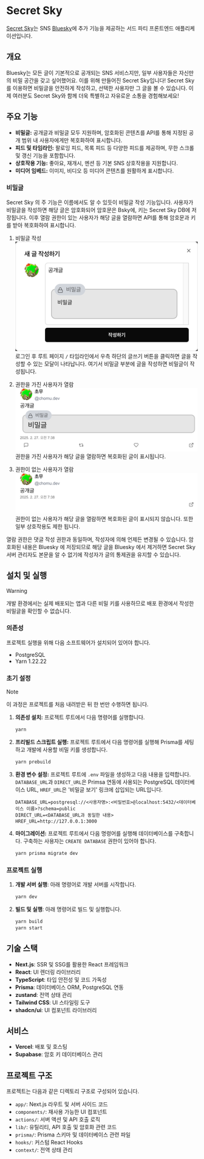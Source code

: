 # Secret Sky

[Secret Sky](https://secret-sky.vercel.app)는 SNS [Bluesky](https://bsky.app)에 추가 기능을 제공하는 서드 파티 프론트엔드 애플리케이션입니다.

## 개요

Bluesky는 모든 글이 기본적으로 공개되는 SNS 서비스지만, 일부 사용자들은 자신만의 비밀 공간을 갖고 싶어했어요. 이를 위해 만들어진 Secret Sky입니다! Secret Sky를 이용하면 비밀글을 안전하게 작성하고, 선택한 사용자만 그 글을 볼 수 있습니다. 이제 여러분도 Secret Sky와 함께 더욱 특별하고 자유로운 소통을 경험해보세요!

## 주요 기능

- **비밀글:** 공개글과 비밀글 모두 지원하며, 암호화된 콘텐츠를 API를 통해 지정된 공개 범위 내 사용자에게만 복호화하여 표시합니다.
- **피드 및 타임라인:** 팔로잉 피드, 목록 피드 등 다양한 피드를 제공하며, 무한 스크롤 및 갱신 기능을 포함합니다.
- **상호작용 기능:** 좋아요, 재개시, 멘션 등 기본 SNS 상호작용을 지원합니다.
- **미디어 임베드:** 이미지, 비디오 등 미디어 콘텐츠를 원활하게 표시합니다.

### 비밀글

Secret Sky 의 주 기능은 이름에서도 알 수 있듯이 비밀글 작성 기능입니다. 사용자가 비밀글을 작성하면 해당 글은 암호화되어 암호문은 Bsky에, 키는 Secret Sky DB에 저장됩니다. 이후 열람 권한이 있는 사용자가 해당 글을 열람하면 API를 통해 암호문과 키를 받아 복호화하여 표시합니다.

1. 비밀글 작성
   ![비밀글 작성 방법](./img/write-secret-post.png)
   로그인 후 루트 페이지 `/` 타임라인에서 우측 하단의 글쓰기 버튼을 클릭하면 글을 작성할 수 있는 모달이 나타납니다. 여기서 비밀글 부분에 글을 작성하면 비밀글이 작성됩니다.

2. 권한을 가진 사용자가 열람
   ![권한을 가진 사용자가 열람](./img/read-with-permission.png)
   권한을 가진 사용자가 해당 글을 열람하면 복호화된 글이 표시됩니다.

3. 권한이 없는 사용자가 열람
   ![권한이 없는 사용자가 열람](./img/read-without-permission.png)
   권한이 없는 사용자가 해당 글을 열람하면 복호화된 글이 표시되지 않습니다. 또한 일부 상호작용도 제한 됩니다.

열람 권한은 댓글 작성 권한과 동일하며, 작성자에 의해 언제든 변경될 수 있습니다. 암호화된 내용은 Bluesky 에 저장되므로 해당 글을 Bluesky 에서 제거하면 Secret Sky 서버 관리자도 본문을 알 수 없기에 작성자가 글의 통제권을 유지할 수 있습니다.

## 설치 및 실행

> [!WARNING]
> 개발 환경에서는 실제 배포되는 앱과 다른 비밀 키를 사용하므로 배포 환경에서 작성한 비밀글을 확인할 수 없습니다.

### 의존성

프로젝트 실행을 위해 다음 소프트웨어가 설치되어 있어야 합니다.

* PostgreSQL
* Yarn 1.22.22

### 초기 설정

> [!NOTE]
> 이 과정은 프로젝트를 처음 내려받은 뒤 한 번만 수행하면 됩니다.

1. **의존성 설치:** 프로젝트 루트에서 다음 명령어를 실행합니다.

   ```sh
   yarn
   ```

2. **프리빌드 스크립트 실행:** 프로젝트 루트에서 다음 명령어를 실행해 Prisma를 세팅하고 개발에 사용할 비밀 키를 생성합니다.

   ```sh
   yarn prebuild
   ```

3. **환경 변수 설정:** 프로젝트 루트에 `.env` 파일을 생성하고 다음 내용을 입력합니다. `DATABASE_URL`과 `DIRECT_URL`은 Primsa 연동에 사용되는 PostgreSQL 데이터베이스 URL, `HREF_URL`은 '비밀글 보기' 링크에 삽입되는 URL입니다.

   ```
   DATABASE_URL=postgresql://<사용자명>:<비밀번호>@localhost:5432/<데이터베이스 이름>?schema=public
   DIRECT_URL=<DATABASE_URL과 동일한 내용>
   HREF_URL=http://127.0.0.1:3000
   ```

4. **마이그레이션:** 프로젝트 루트에서 다음 명령어를 실행해 데이터베이스를 구축합니다. 구축하는 사용자는 `CREATE DATABASE` 권한이 있어야 합니다.

   ```sh
   yarn prisma migrate dev
   ```

### 프로젝트 실행

1. **개발 서버 실행**: 아래 명령어로 개발 서버를 시작합니다.

   ```sh
   yarn dev
   ```

2. **빌드 및 실행**: 아래 명령어로 빌드 및 실행합니다.
   ```sh
   yarn build
   yarn start
   ```

## 기술 스택

- **Next.js**: SSR 및 SSG를 활용한 React 프레임워크
- **React**: UI 렌더링 라이브러리
- **TypeScript**: 타입 안전성 및 코드 가독성
- **Prisma**: 데이터베이스 ORM, PostgreSQL 연동
- **zustand**: 전역 상태 관리
- **Tailwind CSS**: UI 스타일링 도구
- **shadcn/ui**: UI 컴포넌트 라이브러리

## 서비스

- **Vercel**: 배포 및 호스팅
- **Supabase**: 암호 키 데이터베이스 관리

## 프로젝트 구조

프로젝트는 다음과 같은 디렉토리 구조로 구성되어 있습니다.

- `app/`: Next.js 라우트 및 서버 사이드 코드
- `components/`: 재사용 가능한 UI 컴포넌트
- `actions/`: 서버 액션 및 API 호출 로직
- `lib/`: 유틸리티, API 호출 및 암호화 관련 코드
- `prisma/`: Prisma 스키마 및 데이터베이스 관련 파일
- `hooks/`: 커스텀 React Hooks
- `context/`: 전역 상태 관리
